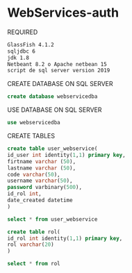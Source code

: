 # WebServices-auth
REQUIRED

```bash
GlassFish 4.1.2
sqljdbc 6
jdk 1.8
Netbeant 8.2 o Apache netbean 15
script de sql server version 2019
```

CREATE DATABASE ON SQL SERVER
```sql
create database webservicedba
```
USE DATABASE ON SQL SERVER
```sql
use webservicedba
```

CREATE TABLES 

```sql
create table user_webservice(
id_user int identity(1,1) primary key,
firtname varchar (50),
lastname varchar (50),
code varchar(50),
username varchar(50),
password varbinary(500),
id_rol int,
date_created datetime
)

select * from user_webservice
```

```sql
create table rol(
id_rol int identity(1,1) primary key,
rol varchar(20)
)

select * from rol
```
